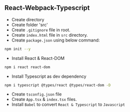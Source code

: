 ## React-Webpack-Typescript

- Create directory
- Create folder 'src'
- Create `.gitignore` file in root.
- Create `index.html` file in `src` directory.
- Create `package.json` using below command:

```bash
npm init --y
```

- Install React & React-DOM

```bash
npm i react react-dom
```

- Install Typescript as dev dependency

```bash
npm i typescript @types/react @types/react-dom -D
```

- Create `tsconfig.json` file
- Create `App.tsx` & `index.tsx` files.
- Install `Babel` to convert `React & Typescript` to `Javascript`
